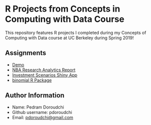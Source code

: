 # R Projects from Concepts in Computing with Data Course

This repository features R projects I completed during my Concepts of Computing with Data course at UC Berkeley during Spring 2019!

## Assignments

- [Demo](demo)
- [NBA Research Analytics Report](workout01)
- [Investment Scenarios Shiny App](workout02)
- [binomial R Package](binomial)

## Author Information

- Name: Pedram Doroudchi  
- Github username: pdoroudchi  
- Email: pdoroudchi@gmail.com
